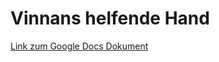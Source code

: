 # Vinnans helfende Hand

[Link zum Google Docs Dokument](https://docs.google.com/document/d/1qNGtcrUiKUG56wcReh-0IIR2xnIP8pkHrfHObpcPeTo)
